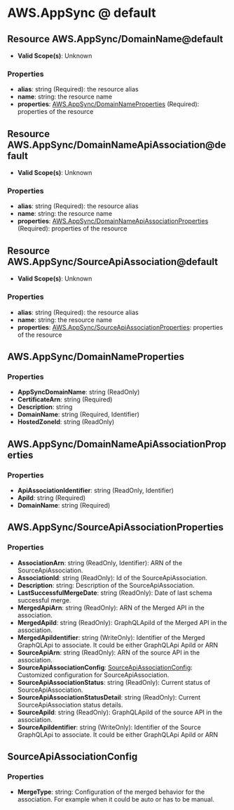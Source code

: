 # AWS.AppSync @ default

## Resource AWS.AppSync/DomainName@default
* **Valid Scope(s)**: Unknown
### Properties
* **alias**: string (Required): the resource alias
* **name**: string: the resource name
* **properties**: [AWS.AppSync/DomainNameProperties](#awsappsyncdomainnameproperties) (Required): properties of the resource

## Resource AWS.AppSync/DomainNameApiAssociation@default
* **Valid Scope(s)**: Unknown
### Properties
* **alias**: string (Required): the resource alias
* **name**: string: the resource name
* **properties**: [AWS.AppSync/DomainNameApiAssociationProperties](#awsappsyncdomainnameapiassociationproperties) (Required): properties of the resource

## Resource AWS.AppSync/SourceApiAssociation@default
* **Valid Scope(s)**: Unknown
### Properties
* **alias**: string (Required): the resource alias
* **name**: string: the resource name
* **properties**: [AWS.AppSync/SourceApiAssociationProperties](#awsappsyncsourceapiassociationproperties): properties of the resource

## AWS.AppSync/DomainNameProperties
### Properties
* **AppSyncDomainName**: string (ReadOnly)
* **CertificateArn**: string (Required)
* **Description**: string
* **DomainName**: string (Required, Identifier)
* **HostedZoneId**: string (ReadOnly)

## AWS.AppSync/DomainNameApiAssociationProperties
### Properties
* **ApiAssociationIdentifier**: string (ReadOnly, Identifier)
* **ApiId**: string (Required)
* **DomainName**: string (Required)

## AWS.AppSync/SourceApiAssociationProperties
### Properties
* **AssociationArn**: string (ReadOnly, Identifier): ARN of the SourceApiAssociation.
* **AssociationId**: string (ReadOnly): Id of the SourceApiAssociation.
* **Description**: string: Description of the SourceApiAssociation.
* **LastSuccessfulMergeDate**: string (ReadOnly): Date of last schema successful merge.
* **MergedApiArn**: string (ReadOnly): ARN of the Merged API in the association.
* **MergedApiId**: string (ReadOnly): GraphQLApiId of the Merged API in the association.
* **MergedApiIdentifier**: string (WriteOnly): Identifier of the Merged GraphQLApi to associate. It could be either GraphQLApi ApiId or ARN
* **SourceApiArn**: string (ReadOnly): ARN of the source API in the association.
* **SourceApiAssociationConfig**: [SourceApiAssociationConfig](#sourceapiassociationconfig): Customized configuration for SourceApiAssociation.
* **SourceApiAssociationStatus**: string (ReadOnly): Current status of SourceApiAssociation.
* **SourceApiAssociationStatusDetail**: string (ReadOnly): Current SourceApiAssociation status details.
* **SourceApiId**: string (ReadOnly): GraphQLApiId of the source API in the association.
* **SourceApiIdentifier**: string (WriteOnly): Identifier of the Source GraphQLApi to associate. It could be either GraphQLApi ApiId or ARN

## SourceApiAssociationConfig
### Properties
* **MergeType**: string: Configuration of the merged behavior for the association. For example when it could be auto or has to be manual.

